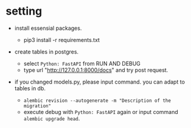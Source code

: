 # setting
+ install essensial packages.
    + pip3 install -r requirements.txt

+ create tables in postgres.
    + select `Python: FastAPI` from RUN AND DEBUG
    + type url "http://127.0.0.1:8000/docs" and try post request.
    
+ if you changed models.py, please input command. you can adapt to tables in db.
    + `alembic revision --autogenerate -m "Description of the migration"`
    + execute debug with `Python: FastAPI` again or input command `alembic upgrade head`.